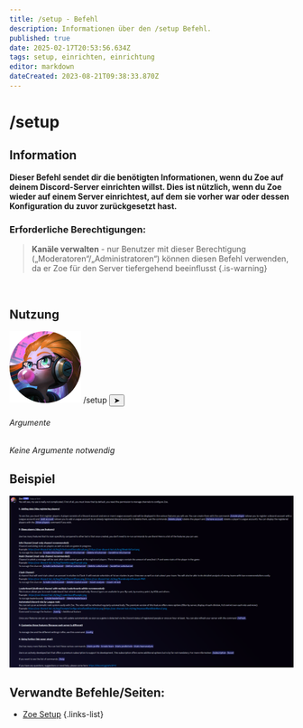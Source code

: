 ```yaml
---
title: /setup - Befehl
description: Informationen über den /setup Befehl.
published: true
date: 2025-02-17T20:53:56.634Z
tags: setup, einrichten, einrichtung
editor: markdown
dateCreated: 2023-08-21T09:38:33.870Z
---
```


# /setup
## Information
**Dieser Befehl sendet dir die benötigten Informationen, wenn du Zoe auf deinem Discord-Server einrichten willst. Dies ist nützlich, wenn du Zoe wieder auf einem Server einrichtest, auf dem sie vorher war oder dessen Konfiguration du zuvor zurückgesetzt hast.**
<br>

### Erforderliche Berechtigungen:
>**Kanäle verwalten** - nur Benutzer mit dieser Berechtigung („Moderatoren“/„Administratoren“) können diesen Befehl verwenden, da er Zoe für den Server tiefergehend beeinflusst {.is-warning}

<br>

## Nutzung
<div class="discord-preview">
    <div class="dcp-chatbar">
        <img src="/zoe_logo.png" class="dcp-avatar">
        <span class="dcp-command">/setup</span>
        <button class="dcp-send-btn">&#10148;</button> 
    </div>
</div>

###### Argumente
*Keine Argumente notwendig*
<br>
 
 
## Beispiel
![](/en_/en_setup_command_example.png)
<br>
 
## Verwandte Befehle/Seiten:
- [Zoe Setup](/de/setup/)
{.links-list}